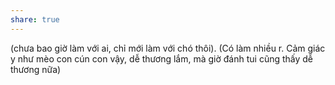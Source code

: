 ```yaml
---
share: true
---
```

(chưa bao giờ làm với ai, chỉ mới làm với chó thôi). (Có làm nhiều r. Cảm giác y như mèo con cún con vậy, dễ thương lắm, mà giờ đánh tui cũng thấy dễ thương nữa)